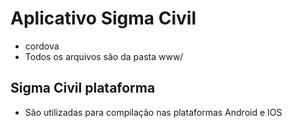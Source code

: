 # Aplicativo Sigma Civil

- cordova
- Todos os arquivos são da pasta www/

## Sigma Civil plataforma

- São utilizadas para compilação nas plataformas Android e IOS
